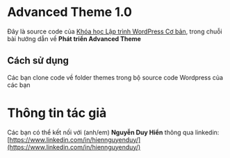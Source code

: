 # Advanced Theme 1.0

Đây là source code của [Khóa học Lập trình WordPress Cơ bản](https://www.youtube.com/playlist?list=PL9J6b6PZv1ecqycz_-6-MrI9qOOOFlFfw), trong chuỗi bài hướng dẫn về **Phát triển Advanced Theme**

## Cách sử dụng
Các bạn clone code về folder themes trong bộ source code Wordpress của các bạn

# Thông tin tác giả
Các bạn có thể kết nối với (anh/em) **Nguyễn Duy Hiển** thông qua linkedin: [https://www.linkedin.com/in/hiennguyenduy/](https://www.linkedin.com/in/hiennguyenduy/)

